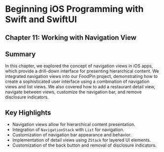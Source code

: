 # Beginning iOS Programming with Swift and SwiftUI

## Chapter 11: Working with Navigation View

## Summary

In this chapter, we explored the concept of navigation views in iOS apps, which provide a drill-down interface for presenting hierarchical content. We integrated navigation views into our FoodPin project, demonstrating how to create a sophisticated user interface using a combination of navigation views and list views. We also covered how to add a restaurant detail view, navigate between views, customize the navigation bar, and remove disclosure indicators.

## Key Highlights

- Navigation views allow for hierarchical content presentation.
- Integration of `NavigationStack` with `List` for navigation.
- Customization of navigation bar appearance and behavior.
- Implementation of detail views using `ZStack` for layered UI elements.
- Customization of the back button and removal of disclosure indicators.
